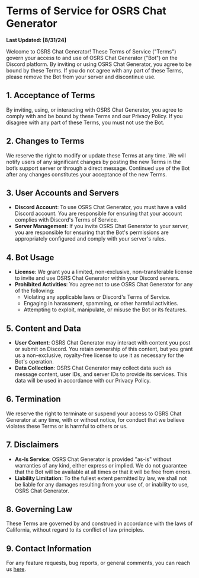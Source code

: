 # Terms of Service for OSRS Chat Generator

**Last Updated: [8/31/24]**

Welcome to OSRS Chat Generator! These Terms of Service ("Terms") govern your access to and use of OSRS Chat Generator ("Bot") on the Discord platform. By inviting or using OSRS Chat Generator, you agree to be bound by these Terms. If you do not agree with any part of these Terms, please remove the Bot from your server and discontinue use.

## 1. Acceptance of Terms
By inviting, using, or interacting with OSRS Chat Generator, you agree to comply with and be bound by these Terms and our Privacy Policy. If you disagree with any part of these Terms, you must not use the Bot.

## 2. Changes to Terms
We reserve the right to modify or update these Terms at any time. We will notify users of any significant changes by posting the new Terms in the bot’s support server or through a direct message. Continued use of the Bot after any changes constitutes your acceptance of the new Terms.

## 3. User Accounts and Servers
- **Discord Account**: To use OSRS Chat Generator, you must have a valid Discord account. You are responsible for ensuring that your account complies with Discord's Terms of Service.
- **Server Management**: If you invite OSRS Chat Generator to your server, you are responsible for ensuring that the Bot's permissions are appropriately configured and comply with your server's rules.

## 4. Bot Usage
- **License**: We grant you a limited, non-exclusive, non-transferable license to invite and use OSRS Chat Generator within your Discord servers.
- **Prohibited Activities**: You agree not to use OSRS Chat Generator for any of the following:
  - Violating any applicable laws or Discord's Terms of Service.
  - Engaging in harassment, spamming, or other harmful activities.
  - Attempting to exploit, manipulate, or misuse the Bot or its features.

## 5. Content and Data
- **User Content**: OSRS Chat Generator may interact with content you post or submit on Discord. You retain ownership of this content, but you grant us a non-exclusive, royalty-free license to use it as necessary for the Bot's operation.
- **Data Collection**: OSRS Chat Generator may collect data such as message content, user IDs, and server IDs to provide its services. This data will be used in accordance with our Privacy Policy.

## 6. Termination
We reserve the right to terminate or suspend your access to OSRS Chat Generator at any time, with or without notice, for conduct that we believe violates these Terms or is harmful to others or us.

## 7. Disclaimers
- **As-Is Service**: OSRS Chat Generator is provided "as-is" without warranties of any kind, either express or implied. We do not guarantee that the Bot will be available at all times or that it will be free from errors.
- **Liability Limitation**: To the fullest extent permitted by law, we shall not be liable for any damages resulting from your use of, or inability to use, OSRS Chat Generator.

## 8. Governing Law
These Terms are governed by and construed in accordance with the laws of California, without regard to its conflict of law principles.

## 9. Contact Information
For any feature requests, bug reports, or general comments, you can reach us [here](https://discord.gg/eFrGshRey3).
